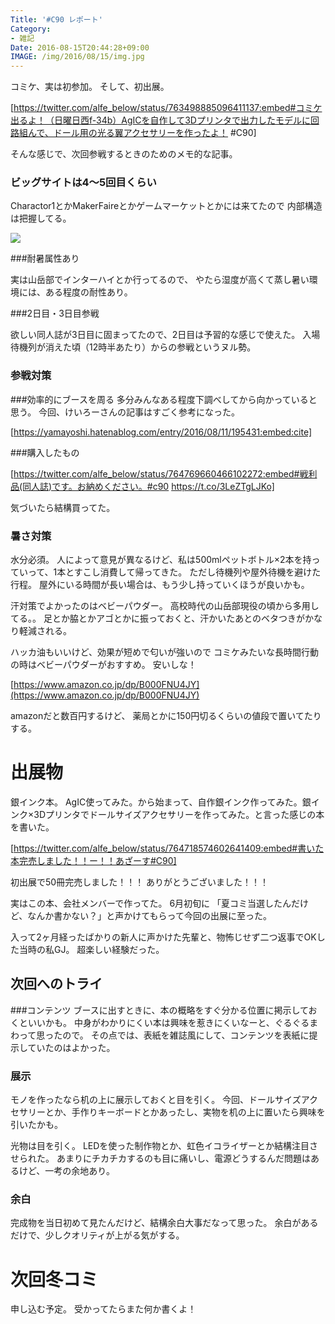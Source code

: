 ```yaml
---
Title: '#C90 レポート'
Category:
- 雑記
Date: 2016-08-15T20:44:28+09:00
IMAGE: /img/2016/08/15/img.jpg
---
```


コミケ、実は初参加。
そして、初出展。

[https://twitter.com/alfe_below/status/763498885096411137:embed#コミケ出るよ！（日曜日西f-34b）AgICを自作して3Dプリンタで出力したモデルに回路組んで、ドール用の光る翼アクセサリーを作ったよ！ #C90]

そんな感じで、次回参戦するときのためのメモ的な記事。

### ビッグサイトは4～5回目くらい
Charactor1とかMakerFaireとかゲームマーケットとかには来てたので
内部構造は把握してる。

<span><img class="magnifiable" src="/img/2016/08/15/img.jpg" itemprop="image"></span>

###耐暑属性あり

実は山岳部でインターハイとか行ってるので、
やたら湿度が高くて蒸し暑い環境には、ある程度の耐性あり。

###2日目・3日目参戦

欲しい同人誌が3日目に固まってたので、2日目は予習的な感じで使えた。
入場待機列が消えた頃（12時半あたり）からの参戦というヌル勢。



### 参戦対策

###効率的にブースを周る
多分みんなある程度下調べしてから向かっていると思う。
今回、けいろーさんの記事はすごく参考になった。

[https://yamayoshi.hatenablog.com/entry/2016/08/11/195431:embed:cite]

###購入したもの

[https://twitter.com/alfe_below/status/764769660466102272:embed#戦利品(同人誌)です。お納めください。#c90 https://t.co/3LeZTgLJKo]

気づいたら結構買ってた。

### 暑さ対策
水分必須。
人によって意見が異なるけど、私は500mlペットボトル×2本を持っていって、1本とすこし消費して帰ってきた。
ただし待機列や屋外待機を避けた行程。
屋外にいる時間が長い場合は、もう少し持っていくほうが良いかも。

汗対策でよかったのはベビーパウダー。
高校時代の山岳部現役の頃から多用してる。。
足とか脇とかアゴとかに振っておくと、汗かいたあとのベタつきがかなり軽減される。

ハッカ油もいいけど、効果が短めで匂いが強いので
コミケみたいな長時間行動の時はベビーパウダーがおすすめ。
安いしな！

[https://www.amazon.co.jp/dp/B000FNU4JY](https://www.amazon.co.jp/dp/B000FNU4JY)

amazonだと数百円するけど、
薬局とかに150円切るくらいの値段で置いてたりする。

# 出展物
銀インク本。
AgIC使ってみた。から始まって、自作銀インク作ってみた。銀インク×3Dプリンタでドールサイズアクセサリーを作ってみた。と言った感じの本を書いた。


[https://twitter.com/alfe_below/status/764718574602641409:embed#書いた本完売しました！！ー！！あざーす#C90]

初出展で50冊完売しました！！！
ありがとうございました！！！

実はこの本、会社メンバーで作ってた。
6月初旬に 「夏コミ当選したんだけど、なんか書かない？」と声かけてもらって今回の出展に至った。  

入って2ヶ月経ったばかりの新人に声かけた先輩と、物怖じせず二つ返事でOKした当時の私GJ。
超楽しい経験だった。

## 次回へのトライ
###コンテンツ
ブースに出すときに、本の概略をすぐ分かる位置に掲示しておくといいかも。
中身がわかりにくい本は興味を惹きにくいなーと、ぐるぐるまわって思ったので。
その点では、表紙を雑誌風にして、コンテンツを表紙に提示していたのはよかった。

### 展示
モノを作ったなら机の上に展示しておくと目を引く。
今回、ドールサイズアクセサリーとか、手作りキーボードとかあったし、実物を机の上に置いたら興味を引いたかも。

光物は目を引く。
LEDを使った制作物とか、虹色イコライザーとか結構注目させられた。
あまりにチカチカするのも目に痛いし、電源どうするんだ問題はあるけど、一考の余地あり。

### 余白
完成物を当日初めて見たんだけど、結構余白大事だなって思った。
余白があるだけで、少しクオリティが上がる気がする。


# 次回冬コミ
申し込む予定。
受かってたらまた何か書くよ！
